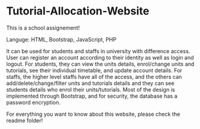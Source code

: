 # Tutorial-Allocation-Website

This is a school assignement!

Languge: HTML, Bootstrap, JavaScript, PHP

It can be used for students and staffs in university with difference access.
User can register an account according to their identity as well as login and logout.
For students, they can view the units details, enrol/change units and tutorials, see their individual timetable, and update
account details. For staffs, the higher level staffs have all of the access, and the others can add/delete/change/filter units
and tutorials details and they can see students details who enrol their units/tutorials.
Most of the design is implemented through Bootstrap, and for security, the database has a password encryption.

For everything you want to know about this website, please check the readme folder!
